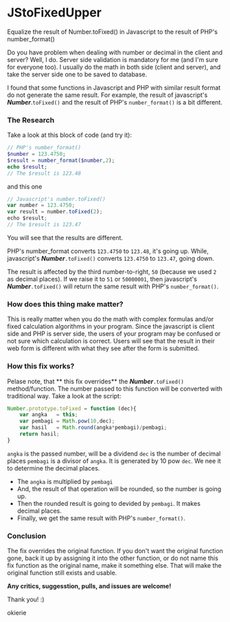 # JStoFixedUpper
Equalize the result of  Number.toFixed() in Javascript to the result of PHP's number_format()

Do you have problem when dealing with number or decimal in the client and server? Well, I do.
Server side validation is mandatory for me (and I'm sure for everyone too). I usually do the math in both side (client and server), and take the server side one to be saved to database.

I found that some functions in Javascript and PHP with similar result format do not generate the same result. For example, the result of javascript's ***Number***.`toFixed()` and the result of PHP's `number_format()` is a bit different.

### The Research
Take a look at this block of code (and try it):

``` PHP
// PHP's number_format()
$number = 123.4750;
$result = number_format($number,2);
echo $result;
// The $result is 123.48
```

and this one

``` Javascript
// Javascript's number.toFixed()
var number = 123.4750;
var result = number.toFixed(2);
echo $result;
// The $result is 123.47
```

You will see that the results are different.

PHP's number_format converts `123.4750` to `123.48`, it's going up. While, javascript's ***Number***`.toFixed()` converts `123.4750` to `123.47`, going down.

The result is affected by the third number-to-right, `50` (because we used `2` as decimal places). If we raise it to `51` or `50000001`, then javascript's ***Number***`.toFixed()` will return the same result with PHP's `number_format()`.

### How does this thing make matter?
This is really matter when you do the math with complex formulas and/or fixed calculation algorithms in your program. Since the javascript is client side and PHP is server side, the users of your program may be confused or not sure which calculation is correct. Users will see that the result in their web form is different with what they see after the form is submitted.

### How this fix works?
Pelase note, that ** this fix overrides** the ***Number***`.toFixed()` method/function. The number passed to this function will be converted with traditional way. Take a look at the script:
``` javascript
Number.prototype.toFixed = function (dec){
	var angka	= this;
	var pembagi	= Math.pow(10,dec);
	var hasil	= Math.round(angka*pembagi)/pembagi;
	return hasil;
}
```
`angka` is the passed number, will be a dividend
`dec` is the number of decimal places
`pembagi` is a divisor of `angka`. It is generated by 10 pow `dec`. We nee it to determine the decimal places.

* The `angka` is multiplied by `pembagi`
* And, the result of that operation will be rounded, so the number is going up.
* Then the rounded result is going to devided by `pembagi`. It makes decimal places.
* Finally, we get the same result with PHP's `number_format()`.

### Conclusion
The fix overrides the original function. If you don't want the original function gone, back it up by assigning it into the other function, or do not name this fix function as the original name, make it something else. That will make the original function still exists and usable.

**Any critics, suggesstion, pulls, and issues are welcome!**

Thank  you! :)

okierie

